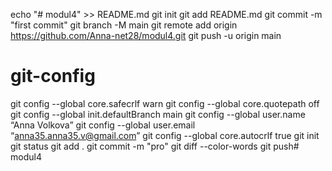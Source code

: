 echo "# modul4" >> README.md
git init
git add README.md
git commit -m "first commit"
git branch -M main
git remote add origin https://github.com/Anna-net28/modul4.git
git push -u origin main
# git-config
git config --global core.safecrlf warn
git config --global core.quotepath off
git config --global init.defaultBranch main
git config --global user.name “Anna Volkova”
git config --global user.email “anna35.anna35.v@gmail.com”
git config --global core.autocrlf true
git init
git status
git add .
git commit -m "pro"
git diff --color-words
git push# modul4

